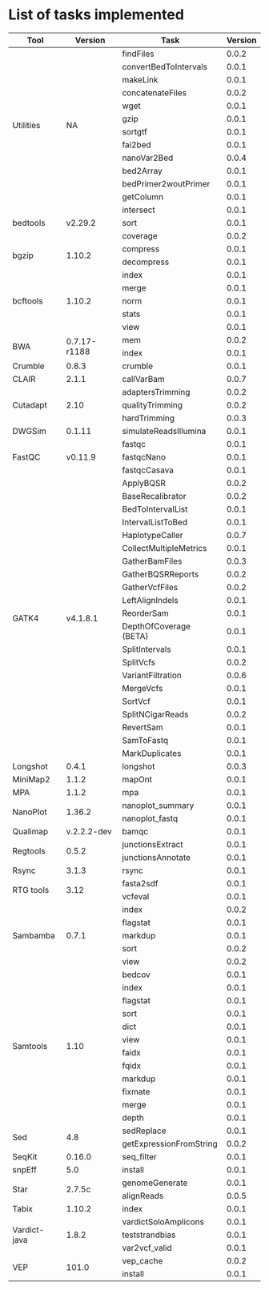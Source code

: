 # List of tasks implemented

<table class="tg" style="width:100%">
	<thead>
		<tr>
			<th>Tool</th>
			<th>Version</th>
			<th>Task</th>
			<th>Version</th>
		</tr>
	</thead>
	<tbody>
		<tr>
			<td rowspan="12">Utilities</td>
			<td rowspan="12">NA</td>
			<td>findFiles</td>
			<td>0.0.2</td>
		</tr>
		<tr>
			<td>convertBedToIntervals</td>
			<td>0.0.1</td>
		</tr>
		<tr>
			<td>makeLink</td>
			<td>0.0.1</td>
		</tr>
		<tr>
			<td>concatenateFiles</td>
			<td>0.0.2</td>
		</tr>
		<tr>
			<td>wget</td>
			<td>0.0.1</td>
		</tr>
		<tr>
			<td>gzip</td>
			<td>0.0.1</td>
		</tr>
		<tr>
			<td>sortgtf</td>
			<td>0.0.1</td>
		</tr>
		<tr>
			<td>fai2bed</td>
			<td>0.0.1</td>
		</tr>
		<tr>
			<td>nanoVar2Bed</td>
			<td>0.0.4</td>
		</tr>
		<tr>
			<td>bed2Array</td>
			<td>0.0.1</td>
		</tr>
		<tr>
			<td>bedPrimer2woutPrimer</td>
			<td>0.0.1</td>
		</tr>
		<tr>
			<td>getColumn</td>
			<td>0.0.1</td>
		</tr>
		<tr>
			<td rowspan="3">bedtools</td>
			<td rowspan="3">v2.29.2</td>
			<td>intersect</td>
			<td>0.0.1</td>
		</tr>
		<tr>
			<td>sort</td>
			<td>0.0.1</td>
		</tr>
		<tr>
			<td>coverage</td>
			<td>0.0.2</td>
		</tr>
		<tr>
			<td rowspan="2">bgzip</td>
			<td rowspan="2">1.10.2</td>
			<td>compress</td>
			<td>0.0.1</td>
		</tr>
		<tr>
			<td>decompress</td>
			<td>0.0.1</td>
		</tr>
		<tr>
			<td rowspan="5">bcftools</td>
			<td rowspan="5">1.10.2</td>
			<td>index</td>
			<td>0.0.1</td>
		</tr>
		<tr>
			<td>merge</td>
			<td>0.0.1</td>
		</tr>
		<tr>
			<td>norm</td>
			<td>0.0.1</td>
		</tr>
		<tr>
			<td>stats</td>
			<td>0.0.1</td>
		</tr>
		<tr>
			<td>view</td>
			<td>0.0.1</td>
		</tr>
		<tr>
			<td rowspan="2">BWA</td>
			<td rowspan="2">0.7.17-r1188</td>
			<td>mem</td>
			<td>0.0.2</td>
		</tr>
		<tr>
			<td>index</td>
			<td>0.0.1</td>
		</tr>
		<tr>
			<td>Crumble</td>
			<td>0.8.3</td>
			<td>crumble</td>
			<td>0.0.1</td>
		</tr>
		<tr>
			<td rowspan="1">CLAIR</td>
			<td rowspan="1">2.1.1</td>
			<td>callVarBam</td>
			<td>0.0.7</td>
		</tr>
		<tr>
			<td rowspan="3">Cutadapt</td>
			<td rowspan="3">2.10</td>
			<td>adaptersTrimming</td>
			<td>0.0.2</td>
		</tr>
		<tr>
			<td>qualityTrimming</td>
			<td>0.0.2</td>
		</tr>
		<tr>
			<td>hardTrimming</td>
			<td>0.0.3</td>
		</tr>
		<tr>
			<td>DWGSim</td>
			<td>0.1.11</td>
			<td>simulateReadsIllumina</td>
			<td>0.0.1</td>
		</tr>
		<tr>
			<td rowspan="3">FastQC</td>
			<td rowspan="3">v0.11.9</td>
			<td>fastqc</td>
			<td>0.0.1</td>
		</tr>
		<tr>
			<td>fastqcNano</td>
			<td>0.0.1</td>
		</tr>
		<tr>
			<td>fastqcCasava</td>
			<td>0.0.1</td>
		</tr>
		<tr>
			<td rowspan="21">GATK4</td>
			<td rowspan="21">v4.1.8.1</td>
			<td>ApplyBQSR</td>
			<td>0.0.2</td>
		</tr>
		<tr>
			<td>BaseRecalibrator</td>
			<td>0.0.2</td>
		</tr>
		<tr>
			<td>BedToIntervalList</td>
			<td>0.0.1</td>
		</tr>
		<tr>
			<td>IntervalListToBed</td>
			<td>0.0.1</td>
		</tr>
		<tr>
			<td>HaplotypeCaller</td>
			<td>0.0.7</td>
		</tr>
		<tr>
			<td>CollectMultipleMetrics</td>
			<td>0.0.1</td>
		</tr>
		<tr>
			<td>GatherBamFiles</td>
			<td>0.0.3</td>
		</tr>
		<tr>
			<td>GatherBQSRReports</td>
			<td>0.0.2</td>
		</tr>
		<tr>
			<td>GatherVcfFiles</td>
			<td>0.0.2</td>
		</tr>
		<tr>
			<td>LeftAlignIndels</td>
			<td>0.0.1</td>
		</tr>
		<tr>
			<td>ReorderSam</td>
			<td>0.0.1</td>
		</tr>
		<tr>
			<td>DepthOfCoverage (BETA)</td>
			<td>0.0.1</td>
		</tr>
		<tr>
			<td>SplitIntervals</td>
			<td>0.0.1</td>
		</tr>
		<tr>
			<td>SplitVcfs</td>
			<td>0.0.2</td>
		</tr>
		<tr>
			<td>VariantFiltration</td>
			<td>0.0.6</td>
		</tr>
		<tr>
			<td>MergeVcfs</td>
			<td>0.0.1</td>
		</tr>
		<tr>
			<td>SortVcf</td>
			<td>0.0.1</td>
		</tr>
		<tr>
			<td>SplitNCigarReads</td>
			<td>0.0.2</td>
		</tr>
		<tr>
			<td>RevertSam</td>
			<td>0.0.1</td>
		</tr>
		<tr>
			<td>SamToFastq</td>
			<td>0.0.1</td>
		</tr>
		<tr>
			<td>MarkDuplicates</td>
			<td>0.0.1</td>
		</tr>
		<tr>
			<td>Longshot</td>
			<td>0.4.1</td>
			<td>longshot</td>
			<td>0.0.3</td>
		</tr>
		<tr>
			<td>MiniMap2</td>
			<td>1.1.2</td>
			<td>mapOnt</td>
			<td>0.0.1</td>
		</tr>
		<tr>
			<td>MPA</td>
			<td>1.1.2</td>
			<td>mpa</td>
			<td>0.0.1</td>
		</tr>
		<tr>
			<td rowspan="2">NanoPlot</td>
			<td rowspan="2">1.36.2</td>
			<td>nanoplot_summary</td>
			<td>0.0.1</td>
		</tr>
		<tr>
			<td>nanoplot_fastq</td>
			<td>0.0.1</td>
		</tr>
		<tr>
			<td>Qualimap</td>
			<td>v.2.2.2-dev</td>
			<td>bamqc</td>
			<td>0.0.1</td>
		</tr>
		<tr>
			<td rowspan="2">Regtools</td>
			<td rowspan="2">0.5.2</td>
			<td>junctionsExtract</td>
			<td>0.0.1</td>
		</tr>
		<tr>
			<td>junctionsAnnotate</td>
			<td>0.0.1</td>
		</tr>
		<tr>
			<td>Rsync</td>
			<td>3.1.3</td>
			<td>rsync</td>
			<td>0.0.1</td>
		</tr>
		<tr>
			<td rowspan="2">RTG tools</td>
			<td rowspan="2">3.12</td>
			<td>fasta2sdf</td>
			<td>0.0.1</td>
		</tr>
		<tr>
			<td>vcfeval</td>
			<td>0.0.1</td>
		</tr>
		<tr>
			<td rowspan="5">Sambamba</td>
			<td rowspan="5">0.7.1</td>
			<td>index</td>
			<td>0.0.2</td>
		</tr>
		<tr>
			<td>flagstat</td>
			<td>0.0.1</td>
		</tr>
		<tr>
			<td>markdup</td>
			<td>0.0.1</td>
		</tr>
		<tr>
			<td>sort</td>
			<td>0.0.2</td>
		</tr>
		<tr>
			<td>view</td>
			<td>0.0.2</td>
		</tr>
		<tr>
			<td rowspan="12">Samtools</td>
			<td rowspan="12">1.10</td>
			<td>bedcov</td>
			<td>0.0.1</td>
		</tr>
		<tr>
			<td>index</td>
			<td>0.0.1</td>
		</tr>
		<tr>
			<td>flagstat</td>
			<td>0.0.1</td>
		</tr>
		<tr>
			<td>sort</td>
			<td>0.0.1</td>
		</tr>
		<tr>
			<td>dict</td>
			<td>0.0.1</td>
		</tr>
		<tr>
			<td>view</td>
			<td>0.0.1</td>
		</tr>
		<tr>
			<td>faidx</td>
			<td>0.0.1</td>
		</tr>
		<tr>
			<td>fqidx</td>
			<td>0.0.1</td>
		</tr>
		<tr>
			<td>markdup</td>
			<td>0.0.1</td>
		</tr>
		<tr>
			<td>fixmate</td>
			<td>0.0.1</td>
		</tr>
		<tr>
			<td>merge</td>
			<td>0.0.1</td>
		</tr>
		<tr>
			<td>depth</td>
			<td>0.0.1</td>
		</tr>
		<tr>
			<td rowspan="2">Sed</td>
			<td rowspan="2">4.8</td>
			<td>sedReplace</td>
			<td>0.0.1</td>
		</tr>
		<tr>
			<td>getExpressionFromString</td>
			<td>0.0.2</td>
		</tr>
		<tr>
			<td>SeqKit</td>
			<td>0.16.0</td>
			<td>seq_filter</td>
			<td>0.0.1</td>
		</tr>
		<tr>
			<td>snpEff</td>
			<td>5.0</td>
			<td>install</td>
			<td>0.0.1</td>
		</tr>
		<tr>
			<td rowspan="2">Star</td>
			<td rowspan="2">2.7.5c</td>
			<td>genomeGenerate</td>
			<td>0.0.1</td>
		</tr>
		<tr>
			<td>alignReads</td>
			<td>0.0.5</td>
		</tr>
		<tr>
			<td>Tabix</td>
			<td>1.10.2</td>
			<td>index</td>
			<td>0.0.1</td>
		</tr>
		<tr>
			<td rowspan="3">Vardict-java</td>
			<td rowspan="3">1.8.2</td>
			<td>vardictSoloAmplicons</td>
			<td>0.0.1</td>
		</tr>
		<tr>
			<td>teststrandbias</td>
			<td>0.0.1</td>
		</tr>
		<tr>
			<td>var2vcf_valid</td>
			<td>0.0.1</td>
		</tr>
		<tr>
			<td rowspan="2">VEP</td>
			<td rowspan="2">101.0</td>
			<td>vep_cache</td>
			<td>0.0.2</td>
		</tr>
		<tr>
			<td>install</td>
			<td>0.0.1</td>
		</tr>
	</tbody>
</table>
